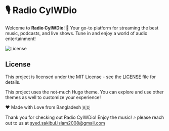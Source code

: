 # 🎙️ Radio CyIWDio

Welcome to **Radio CyIWDio**! 🌟 Your go-to platform for streaming the best music, podcasts, and live shows. Tune in and enjoy a world of audio entertainment!

![License](https://img.shields.io/badge/license-MIT-blue.svg)





## License

This project is licensed under the MIT License - see the [LICENSE](LICENSE) file for details.


This project uses the not-much Hugo theme. You can explore and use other themes as well to customize your experience!


❤️ Made with Love from Bangladesh 🇧🇩

Thank you for checking out Radio CyIWDio! Enjoy the music! 🎶
please reach out to us at syed.sakibul.islam2008@gmail.com